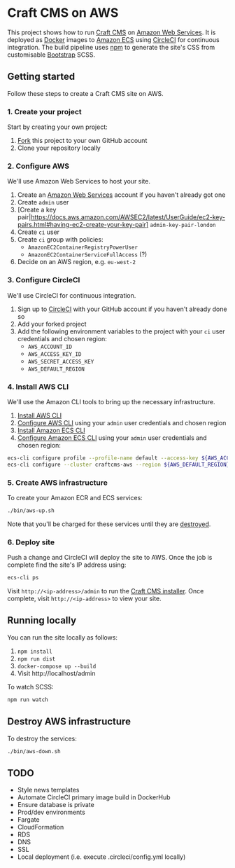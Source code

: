 # Craft CMS on AWS

This project shows how to run [Craft CMS](https://craftcms.com/) on [Amazon Web Services](https://aws.amazon.com/). It is deployed as [Docker](https://www.docker.com/) images to [Amazon ECS](https://aws.amazon.com/ecs/) using [CircleCI](https://circleci.com/) for continuous integration. The build pipeline uses [npm](https://www.npmjs.com/) to generate the site's CSS from customisable [Bootstrap](http://getbootstrap.com/) SCSS.

## Getting started

Follow these steps to create a Craft CMS site on AWS.

### 1. Create your project

Start by creating your own project:

1. [Fork](https://help.github.com/articles/fork-a-repo/) this project to your own GitHub account
2. Clone your repository locally

### 2. Configure AWS

We'll use Amazon Web Services to host your site.

1. Create an [Amazon Web Services](https://aws.amazon.com/) account if you haven't already got one
1. Create `admin` user
1. [Create a key pair|https://docs.aws.amazon.com/AWSEC2/latest/UserGuide/ec2-key-pairs.html#having-ec2-create-your-key-pair] `admin-key-pair-london`
1. Create `ci` user
1. Create `ci` group with policies:
	* `AmazonEC2ContainerRegistryPowerUser`
	* `AmazonEC2ContainerServiceFullAccess` (?)
1. Decide on an AWS region, e.g. `eu-west-2`

### 3. Configure CircleCI

We'll use CircleCI for continuous integration.

1. Sign up to [CircleCI](https://circleci.com/) with your GitHub account if you haven't already done so
1. Add your forked project
1. Add the following environment variables to the project with your `ci` user credentials and chosen region:
	* `AWS_ACCOUNT_ID`
	* `AWS_ACCESS_KEY_ID`
	* `AWS_SECRET_ACCESS_KEY`
	* `AWS_DEFAULT_REGION`

### 4. Install AWS CLI

We'll use the Amazon CLI tools to bring up the necessary infrastructure.

1. [Install AWS CLI](http://docs.aws.amazon.com/cli/latest/userguide/installing.html)
1. [Configure AWS CLI](http://docs.aws.amazon.com/cli/latest/userguide/cli-chap-getting-started.html) using your `admin` user credentials and chosen region
1. [Install Amazon ECS CLI](http://docs.aws.amazon.com/AmazonECS/latest/developerguide/ECS_CLI_installation.html)
1. [Configure Amazon ECS CLI](http://docs.aws.amazon.com/AmazonECS/latest/developerguide/ECS_CLI_Configuration.html) using your `admin` user credentials and chosen region:

```sh
ecs-cli configure profile --profile-name default --access-key ${AWS_ACCESS_KEY_ID} --secret-key ${AWS_SECRET_ACCESS_KEY}
ecs-cli configure --cluster craftcms-aws --region ${AWS_DEFAULT_REGION} --config-name default
```

### 5. Create AWS infrastructure

To create your Amazon ECR and ECS services:

```sh
./bin/aws-up.sh
```

Note that you'll be charged for these services until they are [destroyed](#destroy-aws-infrastructure).

### 6. Deploy site

Push a change and CircleCI will deploy the site to AWS. Once the job is complete find the site's IP address using:

```sh
ecs-cli ps
```

Visit `http://<ip-address>/admin` to run the [Craft CMS installer](https://craftcms.com/docs/installing#step-5-run-the-installer). Once complete, visit `http://<ip-address>` to view your site.

## Running locally

You can run the site locally as follows:

1. `npm install`
1. `npm run dist`
1. `docker-compose up --build`
1. Visit http://localhost/admin

To watch SCSS:

```sh
npm run watch
```

## Destroy AWS infrastructure

To destroy the services:

```sh
./bin/aws-down.sh
```

## TODO

* Style news templates
* Automate CircleCI primary image build in DockerHub
* Ensure database is private
* Prod/dev environments
* Fargate
* CloudFormation
* RDS
* DNS
* SSL
* Local deployment (i.e. execute .circleci/config.yml locally)
